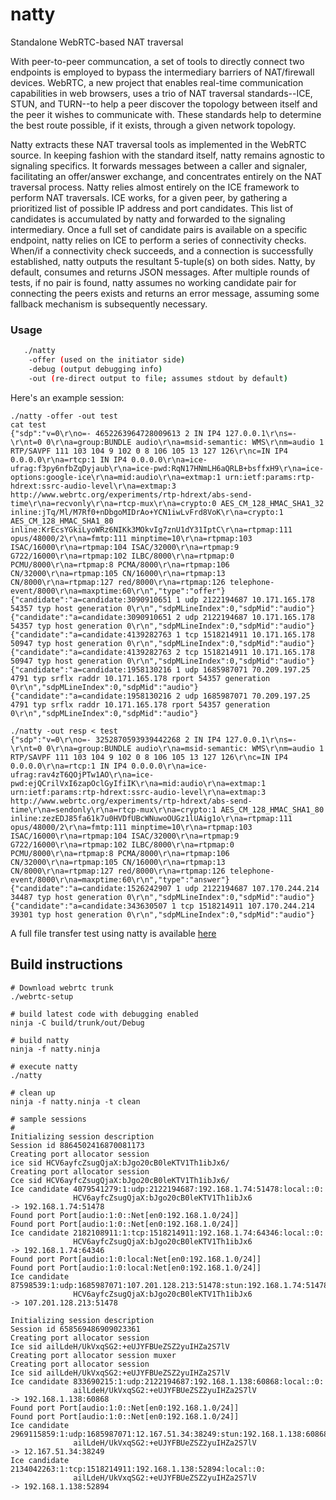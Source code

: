 # natty

Standalone WebRTC-based NAT traversal

With peer-to-peer communcation, a set of tools to directly connect two endpoints is employed to bypass the intermediary barriers of NAT/firewall devices. WebRTC, a new project that enables real-time communication capabilities in web browsers, uses a trio of NAT traversal standards--ICE, STUN, and TURN--to help a peer discover the topology between itself and the peer it wishes to communicate with. These standards help to determine the best route possible, if it exists, through a given network topology.

Natty extracts these NAT traversal tools as implemented in the WebRTC source.
In keeping fashion with the standard itself, natty remains agnostic to
signaling specifics. It forwards messages between a caller and signaler,
facilitating an offer/answer exchange, and concentrates entirely on the NAT
traversal process.
Natty relies almost entirely on the ICE framework to perform NAT traversals. ICE works, for a given peer, by gathering a prioritized list of possible IP address and port candidates. This list of candidates is accumulated by natty and forwarded to the signaling intermediary. Once a full set of candidate pairs is available on a specific endpoint, natty relies on ICE to perform a series of connectivity checks.
When/if a connectivity check succeeds, and a connection is successfully established, natty outputs the resultant 5-tuple(s) on both sides. Natty, by default, consumes and returns JSON messages. After multiple rounds of tests, if no pair is found, natty assumes no working candidate pair for connecting the peers exists and returns an error message, assuming some fallback mechanism is subsequently necessary.

### Usage
```bash
   ./natty
    -offer (used on the initiator side)
    -debug (output debugging info)
    -out (re-direct output to file; assumes stdout by default)
```
Here's an example session:
```
./natty -offer -out test
cat test
{"sdp":"v=0\r\no=- 4652263964728009613 2 IN IP4 127.0.0.1\r\ns=-\r\nt=0 0\r\na=group:BUNDLE audio\r\na=msid-semantic: WMS\r\nm=audio 1 RTP/SAVPF 111 103 104 9 102 0 8 106 105 13 127 126\r\nc=IN IP4 0.0.0.0\r\na=rtcp:1 IN IP4 0.0.0.0\r\na=ice-ufrag:f3py6nfbZqDyjaub\r\na=ice-pwd:RqN17HNmLH6aQRLB+bsffxH9\r\na=ice-options:google-ice\r\na=mid:audio\r\na=extmap:1 urn:ietf:params:rtp-hdrext:ssrc-audio-level\r\na=extmap:3 http://www.webrtc.org/experiments/rtp-hdrext/abs-send-time\r\na=recvonly\r\na=rtcp-mux\r\na=crypto:0 AES_CM_128_HMAC_SHA1_32 inline:jTq/Ml/M7Rf0+nDbgoMIDrAo+YCN1iwLvFrd8VoK\r\na=crypto:1 AES_CM_128_HMAC_SHA1_80 inline:KrEcsYGkiLyoWRz6NIKk3MOkvIg7znU1dY31IptC\r\na=rtpmap:111 opus/48000/2\r\na=fmtp:111 minptime=10\r\na=rtpmap:103 ISAC/16000\r\na=rtpmap:104 ISAC/32000\r\na=rtpmap:9 G722/16000\r\na=rtpmap:102 ILBC/8000\r\na=rtpmap:0 PCMU/8000\r\na=rtpmap:8 PCMA/8000\r\na=rtpmap:106 CN/32000\r\na=rtpmap:105 CN/16000\r\na=rtpmap:13 CN/8000\r\na=rtpmap:127 red/8000\r\na=rtpmap:126 telephone-event/8000\r\na=maxptime:60\r\n","type":"offer"}
{"candidate":"a=candidate:3090910651 1 udp 2122194687 10.171.165.178 54357 typ host generation 0\r\n","sdpMLineIndex":0,"sdpMid":"audio"}
{"candidate":"a=candidate:3090910651 2 udp 2122194687 10.171.165.178 54357 typ host generation 0\r\n","sdpMLineIndex":0,"sdpMid":"audio"}
{"candidate":"a=candidate:4139282763 1 tcp 1518214911 10.171.165.178 50947 typ host generation 0\r\n","sdpMLineIndex":0,"sdpMid":"audio"}
{"candidate":"a=candidate:4139282763 2 tcp 1518214911 10.171.165.178 50947 typ host generation 0\r\n","sdpMLineIndex":0,"sdpMid":"audio"}
{"candidate":"a=candidate:1958130216 1 udp 1685987071 70.209.197.25 4791 typ srflx raddr 10.171.165.178 rport 54357 generation 0\r\n","sdpMLineIndex":0,"sdpMid":"audio"}
{"candidate":"a=candidate:1958130216 2 udp 1685987071 70.209.197.25 4791 typ srflx raddr 10.171.165.178 rport 54357 generation 0\r\n","sdpMLineIndex":0,"sdpMid":"audio"}

./natty -out resp < test
{"sdp":"v=0\r\no=- 3252870593939442268 2 IN IP4 127.0.0.1\r\ns=-\r\nt=0 0\r\na=group:BUNDLE audio\r\na=msid-semantic: WMS\r\nm=audio 1 RTP/SAVPF 111 103 104 9 102 0 8 106 105 13 127 126\r\nc=IN IP4 0.0.0.0\r\na=rtcp:1 IN IP4 0.0.0.0\r\na=ice-ufrag:rav4zT6QOjPTw1AO\r\na=ice-pwd:ejQCrilVxI6zapOclGyIfiIK\r\na=mid:audio\r\na=extmap:1 urn:ietf:params:rtp-hdrext:ssrc-audio-level\r\na=extmap:3 http://www.webrtc.org/experiments/rtp-hdrext/abs-send-time\r\na=sendonly\r\na=rtcp-mux\r\na=crypto:1 AES_CM_128_HMAC_SHA1_80 inline:zezEDJ85fa61k7u0HVDfUBcWNuwoOUGz1lUAig1o\r\na=rtpmap:111 opus/48000/2\r\na=fmtp:111 minptime=10\r\na=rtpmap:103 ISAC/16000\r\na=rtpmap:104 ISAC/32000\r\na=rtpmap:9 G722/16000\r\na=rtpmap:102 ILBC/8000\r\na=rtpmap:0 PCMU/8000\r\na=rtpmap:8 PCMA/8000\r\na=rtpmap:106 CN/32000\r\na=rtpmap:105 CN/16000\r\na=rtpmap:13 CN/8000\r\na=rtpmap:127 red/8000\r\na=rtpmap:126 telephone-event/8000\r\na=maxptime:60\r\n","type":"answer"}
{"candidate":"a=candidate:1526242907 1 udp 2122194687 107.170.244.214 34487 typ host generation 0\r\n","sdpMLineIndex":0,"sdpMid":"audio"}
{"candidate":"a=candidate:343630507 1 tcp 1518214911 107.170.244.214 39301 typ host generation 0\r\n","sdpMLineIndex":0,"sdpMid":"audio"}
```

A full file transfer test using natty is available [here](https://github.com/getlantern/natty-java-xmpp)

## Build instructions
 
    # Download webrtc trunk
    ./webrtc-setup

    # build latest code with debugging enabled
    ninja -C build/trunk/out/Debug

    # build natty
    ninja -f natty.ninja

    # execute natty
    ./natty

    # clean up
    ninja -f natty.ninja -t clean
    
    # sample sessions
    #
    Initializing session description
    Session id 8864502416870081173
    Creating port allocator session
    ice sid HCV6ayfcZsugQjaX:bJgo20cB0leKTV1Th1ibJx6/
    Creating port allocator session
    Cce sid HCV6ayfcZsugQjaX:bJgo20cB0leKTV1Th1ibJx6/
    Ice candidate 4079541279:1:udp:2122194687:192.168.1.74:51478:local::0:
                  HCV6ayfcZsugQjaX:bJgo20cB0leKTV1Th1ibJx6
    -> 192.168.1.74:51478
    Found port Port[audio:1:0::Net[en0:192.168.1.0/24]]
    Found port Port[audio:1:0::Net[en0:192.168.1.0/24]]
    Ice candidate 2182108911:1:tcp:1518214911:192.168.1.74:64346:local::0:
                  HCV6ayfcZsugQjaX:bJgo20cB0leKTV1Th1ibJx6
    -> 192.168.1.74:64346
    Found port Port[audio:1:0:local:Net[en0:192.168.1.0/24]]
    Found port Port[audio:1:0:local:Net[en0:192.168.1.0/24]]
    Ice candidate 87598539:1:udp:1685987071:107.201.128.213:51478:stun:192.168.1.74:51478:
                  HCV6ayfcZsugQjaX:bJgo20cB0leKTV1Th1ibJx6
    -> 107.201.128.213:51478

    Initializing session description
    Session id 658569486909023361
    Creating port allocator session
    Ice sid ailLdeH/UkVxqSG2:+eUJYFBUeZSZ2yuIHZa2S7lV
    Creating port allocator session muxer
    Creating port allocator session
    Ice sid ailLdeH/UkVxqSG2:+eUJYFBUeZSZ2yuIHZa2S7lV
    Ice candidate 833690215:1:udp:2122194687:192.168.1.138:60868:local::0:
                  ailLdeH/UkVxqSG2:+eUJYFBUeZSZ2yuIHZa2S7lV
    -> 192.168.1.138:60868
    Found port Port[audio:1:0::Net[en0:192.168.1.0/24]]
    Found port Port[audio:1:0::Net[en0:192.168.1.0/24]]
    Ice candidate 2969115859:1:udp:1685987071:12.167.51.34:38249:stun:192.168.1.138:60868:
                  ailLdeH/UkVxqSG2:+eUJYFBUeZSZ2yuIHZa2S7lV
    -> 12.167.51.34:38249
    Ice candidate 2134042263:1:tcp:1518214911:192.168.1.138:52894:local::0:
                  ailLdeH/UkVxqSG2:+eUJYFBUeZSZ2yuIHZa2S7lV
    -> 192.168.1.138:52894
